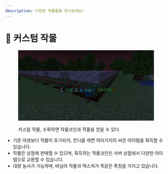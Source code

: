 ```yaml
---
description: 다양한 작물들을 만나보세요!
---
```


# 🥕 커스텀 작물

<figure><img src="../../.gitbook/assets/image (1).png" alt=""><figcaption><p> 커스텀 작물, 수확하면 작물코인과 작물을 얻을 수 있다.</p></figcaption></figure>

* 기존 야생보다 작물이 추가되어, 잔디를 캐면 여러가지의 씨앗 아이템을 획득할 수 있습니다.&#x20;
* 작물은 상점에 판매할 수 있으며, 획득하는 작물코인은 서버 상점에서 다양한 아이템으로 교환할 수 있습니다.&#x20;
* 대량 농사가 가능하며, 바닐라 작물과 텍스쳐가 똑같은 특징을 가지고 있습니다.
